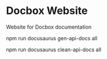 # Docbox Website

Website for Docbox documentation

npm run docusaurus gen-api-docs all

npm run docusaurus clean-api-docs all